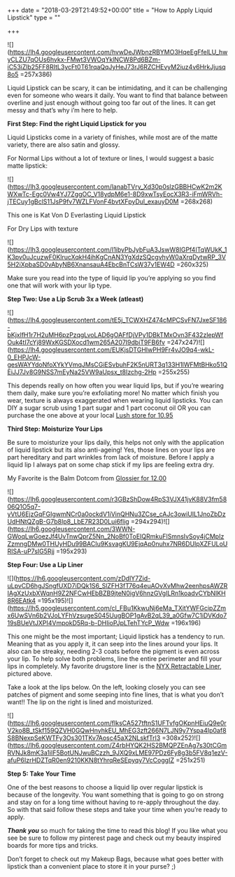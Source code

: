 +++
date = "2018-03-29T21:49:52+00:00"
title = "How to Apply Liquid Lipstick"
type = ""

+++
  
![](https://lh4.googleusercontent.com/hvwDeJWbnzRBYMO3HqeEgFfelLU_hwyCLZU7qOUs6hvkx-FMwt3VWOqYklNCW8Pd6BZm-iC53iZlb25FF8RItL3ycFt0T61rqaQqJyHeJ73rJ6RZCHEvyM2iuz4v6HrkJjusq8o5 =257x386)

Liquid Lipstick can be scary, it can be intimidating, and it can be challenging even for someone who wears it daily. You want to find that balance between overline and just enough without going too far out of the lines. It can get messy and that’s why i’m here to help.

**First Step: Find the right Liquid Lipstick for you**

Liquid Lipsticks come in a variety of finishes, while most are of the matte variety, there are also satin and glossy. 

For Normal Lips without a lot of texture or lines, I would suggest a basic matte lipstick:

![](https://lh3.googleusercontent.com/lanabTVry_Xd30p0slzGBBHCwK2m2KWXwTc-Egc0Vw4YJ7ZggOC_V18ydpM6e1-8D9xwTsyEocX3R3-iFmWRVh-jTECuy1gBclS11JsP9fv7WZLFVonF4bvtXFpyDul_exauyD0M =268x268)

This one is Kat Von D Everlasting Liquid Lipstick

For Dry Lips with texture

![](https://lh3.googleusercontent.com/I1ibyPbJybFuA3JswW8IGPf4ITqWUkK_1K3pv0uJcuzwF0KlrucXqkH4ihKgCnAN3YgXdzSQcgvhyW0aXrqDytwRP_3V5H2iXpbaSD0vAbyNB6XnansauA4EbcBnTCsW37v1EW4D =260x325)

Make sure you read into the type of liquid lip you’re applying so you find one that will work with your lip type.

**Step Two: Use a Lip Scrub 3x a Week (atleast)**

![](https://lh4.googleusercontent.com/tE5j_TCWXHZ474cMPCSvFN7JxeSF186-bKjxlfH1r7H2uMH6pzPzqgLvoLAD6gOAFfDjVPy1DBkTMxOvn3F432zlepWfOuk4tI7cYj89WxKGSDXocd1wm265A207I9dbiT9FB6fv =247x247)![](https://lh4.googleusercontent.com/EUKjsDTGHIwPH9Fr4vJO9q4-wkL-0_EHPJcW-gesWAYYdoNfoXYkYVmqJMsCGiESvbuhF2K5nURT3q133H1lWFMtBHko51QEiJJ7Jv8G9NSS7mEyNa25VW9aUpsx_t8Izchg-2Hp =255x255)

This depends really on how often you wear liquid lips, but if you’re wearing them daily, make sure you’re exfoliating more! No matter which finish you wear, texture is always exaggerated when wearing liquid lipsticks. You can DIY a sugar scrub using 1 part sugar and 1 part coconut oil OR you can purchase the one above at your local [Lush store for 10.95](https://www.lushusa.com/face/lips/bubblegum/03056.html)

**Third Step: Moisturize Your Lips**

Be sure to moisturize your lips daily, this helps not only with the application of liquid lipstick but its also anti-ageing! Yes, those lines on your lips are part hereditary and part wrinkles from lack of moisture. Before I apply a liquid lip I always pat on some chap stick if my lips are feeling extra dry.

My Favorite is the Balm Dotcom from [Glossier for 12.00](https://www.glossier.com/products/balm-dotcom?gclid=CjwKCAjwnLjVBRAdEiwAKSGPI4nk_4XZdLX5UK1tDuFcuvo9pZlAw70QTL_bfivbTqA_P9-8sLTydhoCGcUQAvD_BwE)

![](https://lh6.googleusercontent.com/r3GBzShDow4RpS3VJX41jvK88V3fm5806Q1O5q7-yVtU6EjzGqFGIgwmNCr0a0ockdV1iVinQHNu3ZCse_cAJc3owiUIL1JnoZbDzUdHNtQZgB-G7b8Ip8_LbE7R23D0Lui6flig =294x294)![](https://lh6.googleusercontent.com/3WWN-GWoqLwGoezJf4UvTnwQprZ5Nn_2NoBf0ToEIQRmkuFlSmnsIvSoy4jCMpIzZzmngDMw0THUyHDu99BACIu9KsvagKU9EjqAp0nuhx7NR6DUIpXZFULoURISA-uP7sIG5Rjj =195x293)

**Step Four: Use a Lip Liner**

![](https://lh6.googleusercontent.com/zDdlY7Zid-uLpvCD6hgJSngfUXD7iDQk1S6_SlZFH3fT76q4euAOvXvMhw2eenhpsAWZRIAgXzUxbXWqnH9Z2NFCwHEbBZB9jteN0igV6hnzGVgILRn1koadvCYbNIKH8R6EAtk4 =195x195)![](https://lh5.googleusercontent.com/cl_FBu1KkwuNj6eMa_TXitYWFGcipZZmx6UwSVn6b2VJoLYFhVzsugeS045UugBOP1gAvB2qL39_a0Gfw7C1iDVKdo719sBUeVtJXPI4VmpokD5Rq-b-DHIioPJpLTehTYcP_Wdw =196x196)

This one might be the most important; Liquid lipstick has a tendency to run. Meaning that as you apply it, it can seep into the lines around your lips. It also can be streaky, needing 2-3 coats before the pigment is even across your lip. To help solve both problems, line the entire perimeter and fill your lips in completely. My favorite drugstore liner is the [NYX Retractable Liner](https://www.nyxcosmetics.com/retractable-lip-liner/NYX_051.html), pictured above. 

Take a look at the lips below. On the left, looking closely you can see patches of pigment and some seeping into fine lines, that is what you don’t want!! The lip on the right is lined and moisturized.

![](https://lh6.googleusercontent.com/fIksCA527tftnS1UFTvfgOKpnHEiuQ9e0rV2ko8B_tSkf159QZVH0GQwHnyhkEU_MhEG3zft266N7LJN9y7Yspa4Ip0af8S8BNexpSeKWTFy3Os301TKv7Aosc45aX2NLskfTrl3 =308x252)![](https://lh6.googleusercontent.com/Z4rbHYQK2HS2BMQPZEnAg7s30tCGmRVNJk8mK3a1iIF5BotUNJwuBCzzh_9JXQ9xLME97PDz6Fy8g3b5FV8q1ezV-afuP6IzrHDZTqR0en9210KKN8tYhrqReSEpyqy7VcCoggIZ =251x251)

**Step 5: Take Your Time**

One of the best reasons to choose a liquid lip over regular lipstick is because of the longevity. You want something that is going to go on strong and stay on for a long time without having to re-apply throughout the day. So with that said follow these steps and take your time when you’re ready to apply.

**_Thank you_** so much for taking the time to read this blog! If you like what you see be sure to follow my pinterest page and check out my beauty inspired boards for more tips and tricks.

Don’t forget to check out my Makeup Bags, because what goes better with lipstick than a convenient place to store it in your purse? ;)